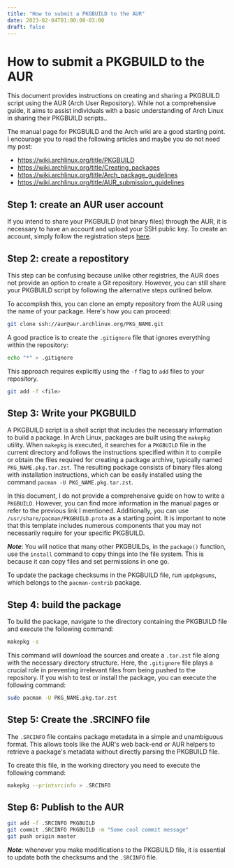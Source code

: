 ```yaml
---
title: "How to submit a PKGBUILD to the AUR"
date: 2023-02-04T01:00:00-03:00
draft: false
---
```


# How to submit a PKGBUILD to the AUR

This document provides instructions on creating and sharing a PKGBUILD script
using the AUR (Arch User Repository). While not a comprehensive guide, it aims
to assist individuals with a basic understanding of Arch Linux in sharing their
PKGBUILD scripts..

The manual page for PKGBUILD and the Arch wiki are a good starting point. I
encourage you to read the following articles and maybe you do not need my post:

- https://wiki.archlinux.org/title/PKGBUILD
- https://wiki.archlinux.org/title/Creating_packages
- https://wiki.archlinux.org/title/Arch_package_guidelines
- https://wiki.archlinux.org/title/AUR_submission_guidelines

## Step 1: create an AUR user account

If you intend to share your PKGBUILD (not binary files) through the AUR, it is
necessary to have an account and upload your SSH public key. To create an
account, simply follow the registration steps [here](https://aur.archlinux.org/register).

## Step 2: create a repostitory

This step can be confusing because unlike other registries, the AUR does not
provide an option to create a Git repository. However, you can still share your
PKGBUILD script by following the alternative steps outlined below.

To accomplish this, you can clone an empty repository from the AUR using the
name of your package. Here's how you can proceed:

```sh
git clone ssh://aur@aur.archlinux.org/PKG_NAME.git
```

A good practice is to create the `.gitignore` file that ignores everything
within the repository:

```sh
echo "*" > .gitignore
```

This approach requires explicitly using the `-f` flag to `add` files to your
repository.

```sh
git add -f <file>
```

## Step 3: Write your PKGBUILD

A PKGBUILD script is a shell script that includes the necessary information to
build a package. In Arch Linux, packages are built using the `makepkg` utility.
When `makepkg` is executed, it searches for a `PKGBUILD` file in the current
directory and follows the instructions specified within it to compile or obtain
the files required for creating a package archive, typically named
`PKG_NAME.pkg.tar.zst`. The resulting package consists of binary files along
with installation instructions, which can be easily installed using the command
`pacman -U PKG_NAME.pkg.tar.zst`.

In this document, I do not provide a comprehensive guide on how to write a
`PKGBUILD`. However, you can find more information in the manual pages or refer
to the previous link I mentioned. Additionally, you can use `/usr/share/pacman/PKGBUILD.proto`
as a starting point. It is important to note that this template includes
numerous components that you may not necessarily require for your specific
PKGBUILD.

**_Note_**: You will notice that many other PKGBUILDs, in the `package()`
function, use the `install` command to copy things into the file system. This
is because it can copy files and set permissions in one go.

To update the package checksums in the PKGBUILD file, run `updpkgsums`, which
belongs to the `pacman-contrib` package.

## Step 4: build the package

To build the package, navigate to the directory containing the PKGBUILD file
and execute the following command:

```sh
makepkg -s
```

This command will download the sources and create a `.tar.zst` file along with
the necessary directory structure. Here, the `.gitignore` file plays a crucial
role in preventing irrelevant files from being pushed to the repository. If you
wish to test or install the package, you can execute the following command:

```sh
sudo pacman -U PKG_NAME.pkg.tar.zst
```

## Step 5: Create the .SRCINFO file

The `.SRCINFO` file contains package metadata in a simple and unambiguous
format. This allows tools like the AUR's web back-end or AUR helpers to
retrieve a package's metadata without directly parsing the PKGBUILD file.

To create this file, in the working directory you need to execute the following
command:

```sh
makepkg --printsrcinfo > .SRCINFO
```

## Step 6: Publish to the AUR

```sh
git add -f .SRCINFO PKGBUILD
git commit .SRCINFO PKGBUILD -m "Some cool commit message"
git push origin master
```

 **_Note_**: whenever you make modifications to the PKGBUILD file, it is
 essential to update both the checksums and the `.SRCINFO` file.
